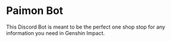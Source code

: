 # Paimon Bot

This Discord Bot is meant to be the perfect one shop stop for any information
you need in Genshin Impact.
